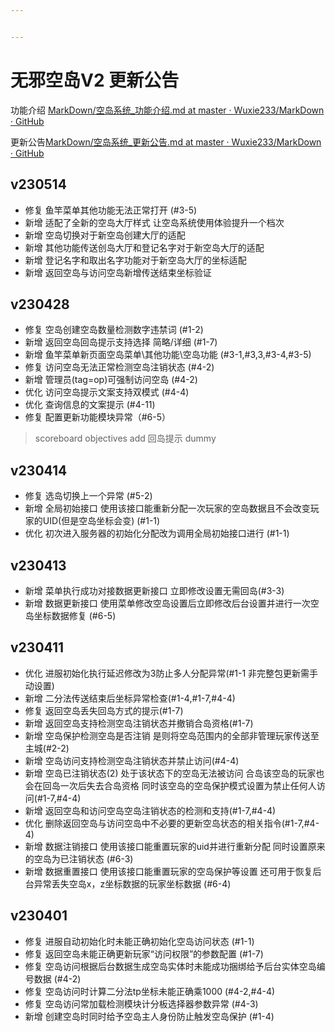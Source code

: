 ```yaml
---


---
```


<h1 id="无邪空岛v2-更新公告"><span class="prefix"></span><span class="content">无邪空岛V2 更新公告</span><span class="suffix"></span></h1>
<p>功能介绍 <a href="https://github.com/Wuxie233/MarkDown/blob/master/%E7%A9%BA%E5%B2%9B%E7%B3%BB%E7%BB%9F_%E5%8A%9F%E8%83%BD%E4%BB%8B%E7%BB%8D.md">MarkDown/空岛系统_功能介绍.md at master · Wuxie233/MarkDown · GitHub</a></p>
<p>更新公告<a href="https://github.com/Wuxie233/MarkDown/blob/master/%E7%A9%BA%E5%B2%9B%E7%B3%BB%E7%BB%9F_%E6%9B%B4%E6%96%B0%E5%85%AC%E5%91%8A.md">MarkDown/空岛系统_更新公告.md at master · Wuxie233/MarkDown · GitHub</a></p>
<h2 id="v230514"><span class="prefix"></span><span class="content">v230514</span><span class="suffix"></span></h2>
<ul>
<li>修复 鱼竿菜单其他功能无法正常打开 (#3-5)</li>
<li>新增 适配了全新的空岛大厅样式 让空岛系统使用体验提升一个档次</li>
<li>新增 空岛切换对于新空岛创建大厅的适配</li>
<li>新增 其他功能传送创岛大厅和登记名字对于新空岛大厅的适配</li>
<li>新增 登记名字和取出名字功能对于新空岛大厅的坐标适配</li>
<li>新增 返回空岛与访问空岛新增传送结束坐标验证</li>
</ul>
<h2 id="v230428"><span class="prefix"></span><span class="content">v230428</span><span class="suffix"></span></h2>
<ul>
<li>修复 空岛创建空岛数量检测数字违禁词 (#1-2)</li>
<li>新增 返回空岛回岛提示支持选择 简略/详细 (#1-7)</li>
<li>新增 鱼竿菜单新页面空岛菜单\其他功能\空岛功能 (#3-1,#3,3,#3-4,#3-5)</li>
<li>修复 访问空岛无法正常检测空岛注销状态 (#4-2)</li>
<li>新增 管理员(tag=op)可强制访问空岛 (#4-2)</li>
<li>优化 访问空岛提示文案支持双模式 (#4-4)</li>
<li>优化 查询信息的文案提示 (#4-11)</li>
<li>修复 配置更新功能模块异常（#6-5）</li>
</ul>
<blockquote>
<p>scoreboard objectives add 回岛提示 dummy</p>
</blockquote>
<h2 id="v230414"><span class="prefix"></span><span class="content">v230414</span><span class="suffix"></span></h2>
<ul>
<li>修复 选岛切换上一个异常 (#5-2)</li>
<li>新增 全局初始接口 使用该接口能重新分配一次玩家的空岛数据且不会改变玩家的UID(但是空岛坐标会变) (#1-1)</li>
<li>优化 初次进入服务器的初始化分配改为调用全局初始接口进行 (#1-1)</li>
</ul>
<h2 id="v230413"><span class="prefix"></span><span class="content">v230413</span><span class="suffix"></span></h2>
<ul>
<li>新增 菜单执行成功对接数据更新接口 立即修改设置无需回岛(#3-3)</li>
<li>新增 数据更新接口 使用菜单修改空岛设置后立即修改后台设置并进行一次空岛坐标数据修复 (#6-5)</li>
</ul>
<h2 id="v230411"><span class="prefix"></span><span class="content">v230411</span><span class="suffix"></span></h2>
<ul>
<li>优化 进服初始化执行延迟修改为3防止多人分配异常(#1-1 非完整包更新需手动设置)</li>
<li>新增 二分法传送结束后坐标异常检查(#1-4,#1-7,#4-4)</li>
<li>修复 返回空岛丢失回岛方式的提示(#1-7)</li>
<li>新增 返回空岛支持检测空岛注销状态并撤销合岛资格(#1-7)</li>
<li>新增 空岛保护检测空岛是否注销 是则将空岛范围内的全部非管理玩家传送至主城(#2-2)</li>
<li>新增 空岛访问支持检测空岛注销状态并禁止访问(#4-4)</li>
<li>新增 空岛已注销状态(2) 处于该状态下的空岛无法被访问 合岛该空岛的玩家也会在回岛一次后失去合岛资格 同时该空岛的空岛保护模式设置为禁止任何人访问(#1-7,#4-4)</li>
<li>新增 返回空岛和访问空岛空岛注销状态的检测和支持(#1-7,#4-4)</li>
<li>优化 删除返回空岛与访问空岛中不必要的更新空岛状态的相关指令(#1-7,#4-4)</li>
<li>新增 数据注销接口 使用该接口能重置玩家的uid并进行重新分配 同时设置原来的空岛为已注销状态  (#6-3)</li>
<li>新增 数据重置接口 使用该接口能重置玩家的空岛保护等设置 还可用于恢复后台异常丢失空岛x，z坐标数据的玩家坐标数据 (#6-4)</li>
</ul>
<h2 id="v230401"><span class="prefix"></span><span class="content">v230401</span><span class="suffix"></span></h2>
<ul>
<li>修复 进服自动初始化时未能正确初始化空岛访问状态 (#1-1)</li>
<li>修复 返回空岛未能正确更新玩家“访问权限”的参数配置 (#1-7)</li>
<li>修复 空岛访问根据后台数据生成空岛实体时未能成功捆绑给予后台实体空岛编号数据 (#4-2)</li>
<li>修复 空岛访问时计算二分法tp坐标未能正确乘1000  (#4-2,#4-4)</li>
<li>修复 空岛访问常加载检测模块计分板选择器参数异常 (#4-3)</li>
<li>新增 创建空岛时同时给予空岛主人身份防止触发空岛保护 (#1-4)</li>
</ul>

